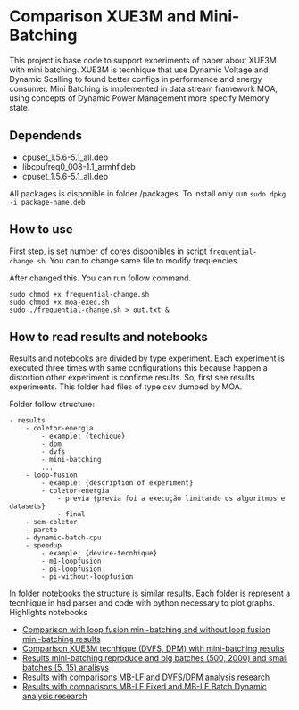 # Comparison XUE3M and Mini-Batching

This project is base code to support experiments of paper about XUE3M with mini batching.
 XUE3M is tecnhique that use Dynamic Voltage and Dynamic Scalling to found better configs in
 performance and energy consumer. Mini Batching is implemented in data stream framework MOA, using 
 concepts of Dynamic Power Management more specify Memory state. 

## Dependends

* cpuset_1.5.6-5.1_all.deb
* libcpufreq0_008-1.1_armhf.deb
* cpuset_1.5.6-5.1_all.deb

All packages is disponible in folder /packages. To install only run `sudo dpkg -i package-name.deb`

## How to use

First step, is set number of cores disponibles in script `frequential-change.sh`. You can to change same file to modify frequencies.

After changed this. You can run follow command.

```
sudo chmod +x frequential-change.sh
sudo chmod +x moa-exec.sh
sudo ./frequential-change.sh > out.txt &
```

## How to read results and notebooks

Results and notebooks are divided by type experiment. Each experiment is executed three times with same configurations this because happen a distortion other experiment is confirme results. So, first see results experiments. This folder had files of type csv dumped by MOA.

Folder follow structure:

    - results
        - coletor-energia
            - example: {techique}
            - dpm
            - dvfs
            - mini-batching
            ...
        - loop-fusion
            - example: {description of experiment}
            - coletor-energia
                - previa {previa foi a execução limitando os algoritmos e datasets}
                - final
        - sem-coletor
        - pareto
        - dynamic-batch-cpu
        - speedup
            - example: {device-tecnhique}
            - m1-loopfusion
            - pi-loopfusion
            - pi-without-loopfusion

In folder notebooks the structure is similar results. Each folder is represent a tecnhique in had parser and code with python necessary to plot graphs. Highlights notebooks

 - [Comparison with loop fusion mini-batching and without loop fusion mini-batching results](./notebooks/mini-batching/Comparison-MiniBatchsExperiences.ipynb)
 - [Comparison XUE3M tecnhique (DVFS, DPM) with mini-batching results](./notebooks/dvfs/Comparison-XUE3M-MiniBatching.ipynb)
 - [Results mini-batching reproduce and big batches (500, 2000) and small batches (5, 15) analisys](./notebooks/mini-batching/MOA-MiniBatching-Batchs.ipynb)
 - [Results with comparisons MB-LF and DVFS/DPM analysis research](./notebooks/dvfs/comparison-mb-dvfs-tecnhiques-mblf.ipynb)
 - [Results with comparisons MB-LF Fixed and MB-LF Batch Dynamic analysis research](./notebooks/dvfs/comparison-mb-lf-fixed-vs-dynamic.ipynb)